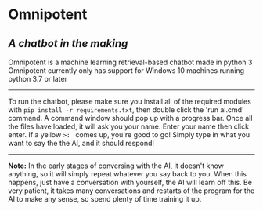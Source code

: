# Omnipotent
*A chatbot in the making*
---------------------------
Omnipotent is a machine learning retrieval-based chatbot made in python 3  
Omnipotent currently only has support for Windows 10 machines running python 3.7 or later

-----------------------------
To run the chatbot, please make sure you install all of the required modules with `pip install -r requirements.txt`, then double click the 'run ai.cmd' command. A command window should pop up with a progress bar. Once all the files have loaded, it will ask you your name. Enter your name then click enter. If a yellow `>: ` comes up, you're good to go! Simply type in what you want to say the the AI, and it should respond!

------------------------------
**Note:**
In the early stages of conversing with the AI, it doesn't know anything, so it will simply repeat whatever you say back to you. When this happens, just have a conversation with yourself, the AI will learn off this. Be very patient, it takes many conversations and restarts of the program for the AI to make any sense, so spend plenty of time training it up.
